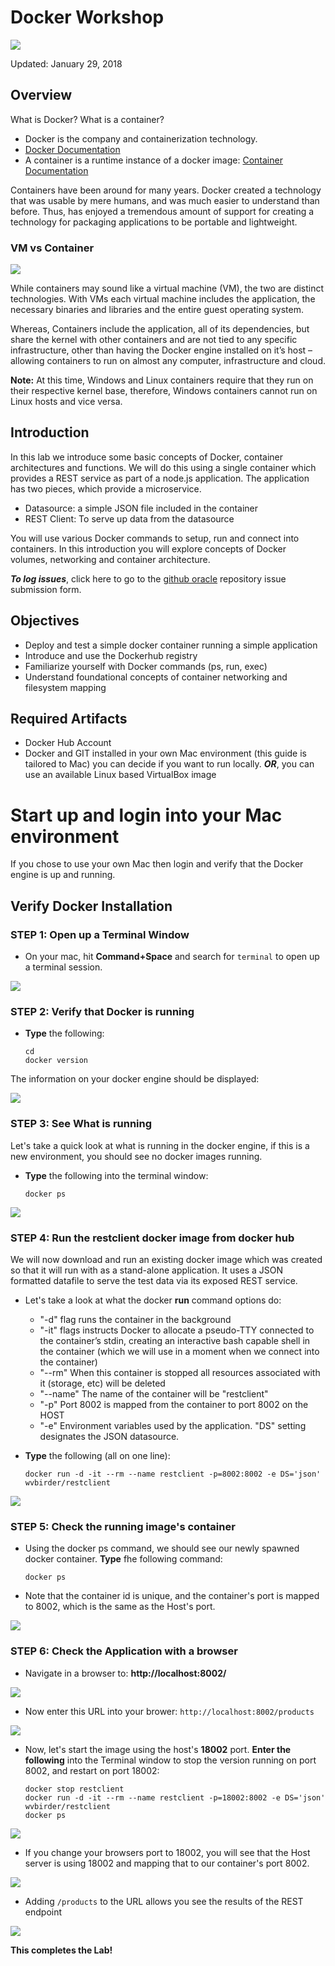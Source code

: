 
# Docker Workshop

![](images/100Mac/Title100.png) 

Updated: January 29, 2018

## Overview

What is Docker? What is a container?

- Docker is the company and containerization technology.
- [Docker Documentation](https://docs.docker.com)
- A container is a runtime instance of a docker image: [Container Documentation](https://docs.docker.com/glossary/?term=container)

Containers have been around for many years. Docker created a technology that was usable by mere humans, and was much easier to understand than before. Thus, has enjoyed a tremendous amount of support for creating a technology for packaging applications to be portable and lightweight.

### VM vs Container

![](images/100Win/Picture025-1.png)

While containers may sound like a virtual machine (VM), the two are distinct technologies. With VMs each virtual machine includes the application, the necessary binaries and libraries and the entire guest operating system.

Whereas, Containers include the application, all of its dependencies, but share the kernel with other containers and are not tied to any specific infrastructure, other than having the Docker engine installed on it’s host – allowing containers to run on almost any computer, infrastructure and cloud.

**Note:** At this time, Windows and Linux containers require that they run on their respective kernel base, therefore, Windows containers cannot run on Linux hosts and vice versa.

## Introduction

In this lab we introduce some basic concepts of Docker, container architectures and functions.  We will do this using a single container which provides a REST service as part of a node.js application.  The application has two pieces, which provide a microservice.

- Datasource: a simple JSON file included in the container
- REST Client: To serve up data from the datasource

You will use various Docker commands to setup, run and connect into containers. In this introduction you will explore concepts of Docker volumes, networking and container architecture.

***To log issues***, click here to go to the [github oracle](https://github.com/oracle/learning-library/issues/new) repository issue submission form.

## Objectives

- Deploy and test a simple docker container running a simple application
- Introduce and use the Dockerhub registry
- Familiarize yourself with Docker commands (ps, run, exec)
- Understand foundational concepts of container networking and filesystem mapping

## Required Artifacts

- Docker Hub Account
- Docker and GIT installed in your own Mac environment (this guide is tailored to Mac) you can decide if you want to run locally. ***OR***, you can use an available Linux based VirtualBox image

# Start up and login into your Mac environment

If you chose to use your own Mac then login and verify that the Docker engine is up and running.

## Verify Docker Installation

### **STEP 1**: Open up a Terminal Window

- On your mac, hit **Command+Space** and search for `terminal` to open up a terminal session.

![](images/200Mac/Picture200-1.png)

### **STEP 2**: Verify that Docker is running

- **Type** the following:

    ```
    cd
    docker version
    ```

The information on your docker engine should be displayed:

![](images/100Mac/Picture100-2.png)

### **STEP 3**: See What is running

Let's take a quick look at what is running in the docker engine, if this is a new environment, you should see no docker images running.

- **Type** the following into the terminal window:

    ```
    docker ps
    ```

![](images/100Mac/Picture100-3.png)

### **STEP 4**: Run the restclient docker image from docker hub

We will now download and run an existing docker image which was created so that it will run with as a stand-alone application. It uses a JSON formatted datafile to serve the test data via its exposed REST service.

- Let's take a look at what the docker **run** command options do:
    - "-d" flag runs the container in the background
    - "-it" flags instructs Docker to allocate a pseudo-TTY connected to the
    container’s stdin, creating an interactive bash capable shell in the container (which we will use in a moment when we connect into the container)
    - "--rm" When this container is stopped all resources associated with it (storage, etc) will be deleted
    - "--name" The name of the container will be "restclient"
    - "-p" Port 8002 is mapped from the container to port 8002 on the HOST
    - "-e" Environment variables used by the application. "DS" setting designates the JSON datasource.

- **Type** the following (all on one line):

    ```
    docker run -d -it --rm --name restclient -p=8002:8002 -e DS='json' wvbirder/restclient
    ```

![](images/100Mac/Picture100-4.png)

### **STEP 5**: Check the running image's container

- Using the docker ps command, we should see our newly spawned docker container. **Type** fhe following command:

    ```
    docker ps
    ```

- Note that the container id is unique, and the container's port is mapped to 8002, which is the same as the Host's port.

![](images/100Mac/Picture100-5.png)

### **STEP 6**: Check the Application with a browser

- Navigate in a browser to: **http://localhost:8002/**

![](images/100Mac/Picture100-6.png)

- Now enter this URL into your brower: `http://localhost:8002/products`

![](images/100Mac/Picture100-7.png)

- Now, let's start the image using the host's **18002** port. **Enter the following** into the Terminal window to stop the version running on port 8002, and restart on port 18002:

    ```
    docker stop restclient
    docker run -d -it --rm --name restclient -p=18002:8002 -e DS='json' wvbirder/restclient
    docker ps
    ```

![](images/100Mac/Picture100-10.png)

- If you change your browsers port to 18002, you will see that the Host server is using 18002 and mapping that to our container's port 8002.

![](images/100Mac/Picture100-8.png)

- Adding `/products` to the URL allows you see the results of the REST endpoint

![](images/100Mac/Picture100-9.png)

**This completes the Lab!**
